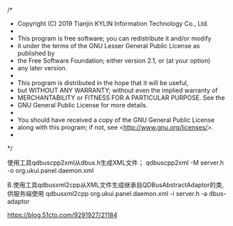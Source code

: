 /*
 * Copyright (C) 2019 Tianjin KYLIN Information Technology Co., Ltd.
 *
 * This program is free software; you can redistribute it and/or modify
 * it under the terms of the GNU  Lesser General Public License as published by
 * the Free Software Foundation; either version 2.1, or (at your option)
 * any later version.
 *
 * This program is distributed in the hope that it will be useful,
 * but WITHOUT ANY WARRANTY; without even the implied warranty of
 * MERCHANTABILITY or FITNESS FOR A PARTICULAR PURPOSE.  See the
 * GNU General Public License for more details.
 *
 * You should have received a copy of the GNU General Public License
 * along with this program; if not, see <http://www.gnu.org/licenses/&gt;.
 *
 */

使用工具qdbuscpp2xml从dbus.h生成XML文件；
qdbuscpp2xml -M server.h -o org.ukui.panel.daemon.xml

B.使用工具qdbusxml2cpp从XML文件生成继承自QDBusAbstractAdaptor的类,供服务端使用
qdbusxml2cpp org.ukui.panel.daemon.xml -i server.h -a dbus-adaptor

https://blog.51cto.com/9291927/21184
